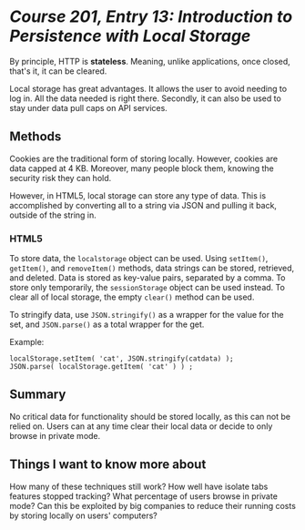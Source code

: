 # *Course 201, Entry 13: Introduction to Persistence with Local Storage*

By principle, HTTP is **stateless**. Meaning, unlike applications, once closed, that's it, it can be cleared.

Local storage has great advantages. It allows the user to avoid needing to log in. All the data needed is right there. Secondly, it can also be used to stay under data pull caps on API services.

## Methods

Cookies are the traditional form of storing locally. However, cookies are data capped at 4 KB. Moreover, many people block them, knowing the security risk they can hold.

However, in HTML5, local storage can store any type of data. This is accomplished by converting all to a string via JSON and pulling it back, outside of the string in.

### HTML5

To store data, the `localstorage` object can be used. Using `setItem()`, `getItem()`, and `removeItem()` methods, data strings can be stored, retrieved, and deleted. Data is stored as key-value pairs, separated by a comma. To store only temporarily, the `sessionStorage` object can be used instead. To clear all of local storage, the empty `clear()` method can be used.

To stringify data, use `JSON.stringify()` as a wrapper for the value for the set, and `JSON.parse()` as a total wrapper for the get.

Example:

```
localStorage.setItem( 'cat', JSON.stringify(catdata) );
JSON.parse( localStorage.getItem( 'cat' ) ) ;
```

## Summary

No critical data for functionality should be stored locally, as this can not be relied on. Users can at any time clear their local data or decide to only browse in private mode. 

## Things I want to know more about

How many of these techniques still work? How well have isolate tabs features stopped tracking? What percentage of users browse in private mode? Can this be exploited by big companies to reduce their running costs by storing locally on users' computers?